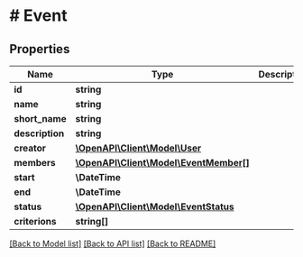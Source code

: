 # # Event

## Properties

Name | Type | Description | Notes
------------ | ------------- | ------------- | -------------
**id** | **string** |  | [optional]
**name** | **string** |  | [optional]
**short_name** | **string** |  | [optional]
**description** | **string** |  | [optional]
**creator** | [**\OpenAPI\Client\Model\User**](User.md) |  | [optional]
**members** | [**\OpenAPI\Client\Model\EventMember[]**](EventMember.md) |  | [optional]
**start** | **\DateTime** |  | [optional]
**end** | **\DateTime** |  | [optional]
**status** | [**\OpenAPI\Client\Model\EventStatus**](EventStatus.md) |  | [optional]
**criterions** | **string[]** |  | [optional]

[[Back to Model list]](../../README.md#models) [[Back to API list]](../../README.md#endpoints) [[Back to README]](../../README.md)
